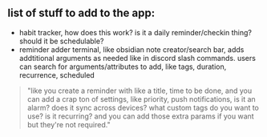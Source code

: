 ## list of stuff to add to the app:
- habit tracker, how does this work? is it a daily reminder/checkin thing? should it be schedulable?
- reminder adder terminal, like obsidian note creator/search bar, adds addtitional arguments as needed like in discord slash commands. users can search for arguments/attributes to add, like tags, duration, recurrence, scheduled 

> "like you create a reminder with like a title, time to be done, and you can add a crap ton of settings, like priority, push notifications, is it an alarm? does it sync across devices? what custom tags do you want to use? is it recurring? and you can add those extra params if you want but they're not required."

